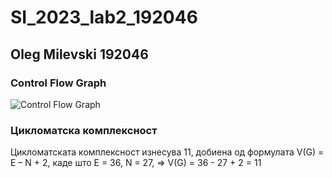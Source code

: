 # SI_2023_lab2_192046
## Oleg Milevski 192046

### Control Flow Graph
![Control Flow Graph](https://github.com/192046/SI_2023_lab2_192046/assets/130239381/be3a9236-ab12-4414-9d39-9cb73add7d46)

### Цикломатска комплексност
Цикломатската комплексност изнесува 11, добиена од формулата V(G) = E – N + 2, каде што
E = 36, N = 27, => V(G) = 36 - 27 + 2 = 11
